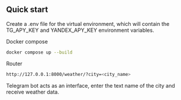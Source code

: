 ## Quick start
Create a .env file for the virtual environment, which will contain the TG_APY_KEY and YANDEX_APY_KEY environment variables.

Docker compose

```sh
docker compose up --build
```
Router

```sh
http://127.0.0.1:8000/weather/?city=<city_name>
```

Telegram bot acts as an interface, enter the text name of the city and receive weather data.
